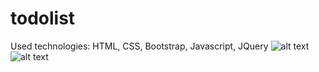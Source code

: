 # todolist
Used technologies: HTML, CSS, Bootstrap, Javascript, JQuery
![alt text](https://pics.tinypic.pl/i/00983/z92ca5tdeclo.png)
![alt text](https://pics.tinypic.pl/i/00983/j330duwtl22z.png)
